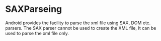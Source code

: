 # SAXParseing
Android provides the facility to parse the xml file using SAX, DOM etc. parsers. The SAX parser cannot be used to create the XML file, It can be used to parse the xml file only. 
